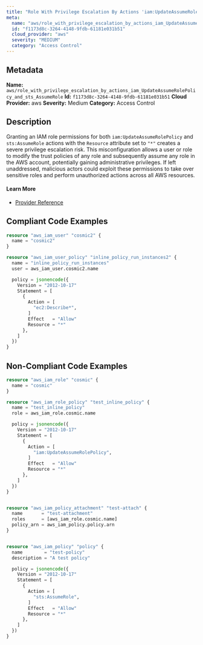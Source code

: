 ```yaml
---
title: "Role With Privilege Escalation By Actions 'iam:UpdateAssumeRolePolicy' And 'sts:AssumeRole'"
meta:
  name: "aws/role_with_privilege_escalation_by_actions_iam_UpdateAssumeRolePolicy_and_sts_AssumeRole"
  id: "f1173d8c-3264-4148-9fdb-61181e031b51"
  cloud_provider: "aws"
  severity: "MEDIUM"
  category: "Access Control"
---
```

## Metadata
**Name:** `aws/role_with_privilege_escalation_by_actions_iam_UpdateAssumeRolePolicy_and_sts_AssumeRole`
**Id:** `f1173d8c-3264-4148-9fdb-61181e031b51`
**Cloud Provider:** aws
**Severity:** Medium
**Category:** Access Control
## Description
Granting an IAM role permissions for both `iam:UpdateAssumeRolePolicy` and `sts:AssumeRole` actions with the `Resource` attribute set to `"*"` creates a severe privilege escalation risk. This misconfiguration allows a user or role to modify the trust policies of any role and subsequently assume any role in the AWS account, potentially gaining administrative privileges. If left unaddressed, malicious actors could exploit these permissions to take over sensitive roles and perform unauthorized actions across all AWS resources.

#### Learn More

 - [Provider Reference](https://registry.terraform.io/providers/hashicorp/aws/latest/docs/resources/iam_role_policy#policy)


## Compliant Code Examples
```terraform
resource "aws_iam_user" "cosmic2" {
  name = "cosmic2"
}

resource "aws_iam_user_policy" "inline_policy_run_instances2" {
  name = "inline_policy_run_instances"
  user = aws_iam_user.cosmic2.name

  policy = jsonencode({
    Version = "2012-10-17"
    Statement = [
      {
        Action = [
          "ec2:Describe*",
        ]
        Effect   = "Allow"
        Resource = "*"
      },
    ]
  })
}

```
## Non-Compliant Code Examples
```terraform
resource "aws_iam_role" "cosmic" {
  name = "cosmic"
}

resource "aws_iam_role_policy" "test_inline_policy" {
  name = "test_inline_policy"
  role = aws_iam_role.cosmic.name

  policy = jsonencode({
    Version = "2012-10-17"
    Statement = [
      {
        Action = [
          "iam:UpdateAssumeRolePolicy",
        ]
        Effect   = "Allow"
        Resource = "*"
      },
    ]
  })
}


resource "aws_iam_policy_attachment" "test-attach" {
  name       = "test-attachment"
  roles      = [aws_iam_role.cosmic.name]
  policy_arn = aws_iam_policy.policy.arn
}


resource "aws_iam_policy" "policy" {
  name        = "test-policy"
  description = "A test policy"

  policy = jsonencode({
    Version = "2012-10-17"
    Statement = [
      {
        Action = [
          "sts:AssumeRole",
        ]
        Effect   = "Allow"
        Resource = "*"
      },
    ]
  })
}

```